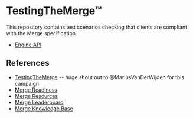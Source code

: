 # TestingTheMerge™️

This repository contains test scenarios checking that clients are compliant with the Merge specification.
* [Engine API](./tests/engine-api.md)


## References
* [TestingTheMerge](https://twitter.com/hashtag/TestingTheMerge) -- huge shout out to @MariusVanDerWijden for this campaign
* [Merge Readiness](https://github.com/ethereum/pm/blob/master/Merge/mainnet-readiness.md)
* [Merge Resources](https://notes.ethereum.org/@MarioHavel/merge-resources)
* [Merge Leaderboard](https://testingthemerge.notion.site/testingthemerge/Testing-the-Merge-d0af826782a34d5ca6ce31aa5e631645)
* [Merge Knowledge Base](https://consensys.net/knowledge-base/the-merge/)
